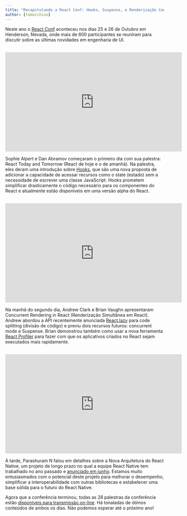 ```yaml
---
title: "Recapitulando a React Conf: Hooks, Suspense, e Renderização Concorrente"
author: [tomocchino]
---
```


Neste ano o [React Conf](https://conf.reactjs.org/) aconteceu nos dias 25 e 26 de Outubro em Henderson, Nevada, onde mais de 600 participantes se reuniram para discutir sobre as últimas novidades em engenharia de UI.

<br>

<iframe width="560" height="315" src="https://www.youtube.com/embed/V-QO-KO90iQ" frameborder="0" allow="accelerometer; autoplay; encrypted-media; gyroscope; picture-in-picture" allowfullscreen></iframe>

Sophie Alpert e Dan Abramov começaram o primeiro dia com sua palestra: React Today and Tomorrow (React de hoje e o de amanhã). Na palestra, eles deram uma introdução sobre [Hooks](/docs/hooks-intro.html), que são uma nova proposta de adicionar a capacidade de acessar recursos como o state (estado) sem a necessidade de escrever uma classe JavaScript. Hooks prometem simplificar drasticamente o código necessário para os componentes do React e atualmente estão disponíveis em uma versão alpha do React.

<br>

<iframe width="560" height="315" src="https://www.youtube.com/embed/ByBPyMBTzM0" frameborder="0" allow="accelerometer; autoplay; encrypted-media; gyroscope; picture-in-picture" allowfullscreen></iframe>

Na manhã do segundo dia, Andrew Clark e Brian Vaughn apresentaram Concurrent Rendering in React (Renderização Simultânea em React). Andrew abordou a API recentemente anunciada [React.lazy](/blog/2018/10/23/react-v-16-6.html) para code splitting (divisão de código) e previu dois recursos futuros: concurrent mode e Suspense. Brian demonstrou também como usar a nova ferramenta [React Profiler](/blog/2018/09/10/introducing-the-react-profiler.html) para fazer com que os aplicativos criados no React sejam executados mais rapidamente.

<br>

<iframe width="560" height="315" src="https://www.youtube.com/embed/UcqRXTriUVI" frameborder="0" allow="accelerometer; autoplay; encrypted-media; gyroscope; picture-in-picture" allowfullscreen></iframe>

À tarde, Parashuram N falou em detalhes sobre a Nova Arquitetura do React Native, um projeto de longo prazo no qual a equipe React Native tem trabalhado no ano passado e [anunciado em junho](https://facebook.github.io/react-native/blog/2018/06/14/state-of-react-native-2018). Estamos muito entusiasmados com o potencial deste projeto para melhorar o desempenho, simplificar a interoperabilidade com outras bibliotecas e estabelecer uma base sólida para o futuro do React Native.

Agora que a conferência terminou, todas as 28 palestras da conferência estão [disponíveis para transmissão on-line](https://www.youtube.com/playlist?list=PLPxbbTqCLbGE5AihOSExAa4wUM-P42EIJ). Há tonaladas de ótimos conteúdos de ambos os dias. Não podemos esperar até o próximo ano!
